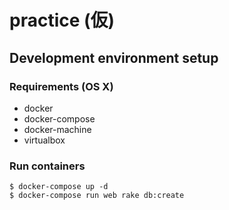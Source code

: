 practice (仮)
====

## Development environment setup

### Requirements (OS X)
- docker
- docker-compose
- docker-machine
- virtualbox

### Run containers
```console
$ docker-compose up -d
$ docker-compose run web rake db:create
```
